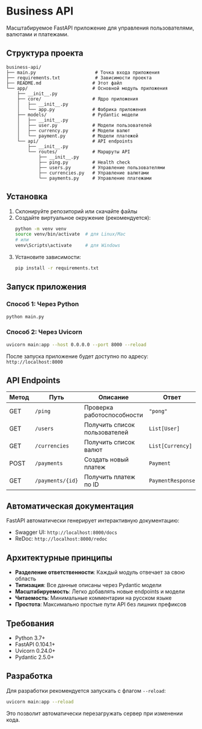 # Business API

Масштабируемое FastAPI приложение для управления пользователями, валютами и платежами.

## Структура проекта

```
business-api/
├── main.py                      # Точка входа приложения
├── requirements.txt             # Зависимости проекта
├── README.md                   # Этот файл
└── app/                        # Основной модуль приложения
    ├── __init__.py
    ├── core/                   # Ядро приложения
    │   ├── __init__.py
    │   └── app.py              # Фабрика приложения
    ├── models/                 # Pydantic модели
    │   ├── __init__.py
    │   ├── user.py             # Модели пользователей
    │   ├── currency.py         # Модели валют
    │   └── payment.py          # Модели платежей
    └── api/                    # API endpoints
        ├── __init__.py
        └── routes/             # Маршруты API
            ├── __init__.py
            ├── ping.py         # Health check
            ├── users.py        # Управление пользователями
            ├── currencies.py   # Управление валютами
            └── payments.py     # Управление платежами
```

## Установка

1. Склонируйте репозиторий или скачайте файлы
2. Создайте виртуальное окружение (рекомендуется):
   ```bash
   python -m venv venv
   source venv/bin/activate  # для Linux/Mac
   # или
   venv\Scripts\activate     # для Windows
   ```
3. Установите зависимости:
   ```bash
   pip install -r requirements.txt
   ```

## Запуск приложения

### Способ 1: Через Python
```bash
python main.py
```

### Способ 2: Через Uvicorn
```bash
uvicorn main:app --host 0.0.0.0 --port 8000 --reload
```

После запуска приложение будет доступно по адресу: `http://localhost:8000`

## API Endpoints

| Метод | Путь                      | Описание                           | Ответ              |
|-------|---------------------------|------------------------------------|--------------------|
| GET   | `/ping`                   | Проверка работоспособности        | `"pong"`           |
| GET   | `/users`                  | Получить список пользователей     | `List[User]`       |
| GET   | `/currencies`             | Получить список валют             | `List[Currency]`   |
| POST  | `/payments`               | Создать новый платеж              | `Payment`          |
| GET   | `/payments/{id}`          | Получить платеж по ID             | `PaymentResponse`  |

## Автоматическая документация

FastAPI автоматически генерирует интерактивную документацию:

- Swagger UI: `http://localhost:8000/docs`
- ReDoc: `http://localhost:8000/redoc`

## Архитектурные принципы

- **Разделение ответственности**: Каждый модуль отвечает за свою область
- **Типизация**: Все данные описаны через Pydantic модели
- **Масштабируемость**: Легко добавлять новые endpoints и модели
- **Читаемость**: Минимальные комментарии на русском языке
- **Простота**: Максимально простые пути API без лишних префиксов

## Требования

- Python 3.7+
- FastAPI 0.104.1+
- Uvicorn 0.24.0+
- Pydantic 2.5.0+

## Разработка

Для разработки рекомендуется запускать с флагом `--reload`:

```bash
uvicorn main:app --reload
```

Это позволит автоматически перезагружать сервер при изменении кода.